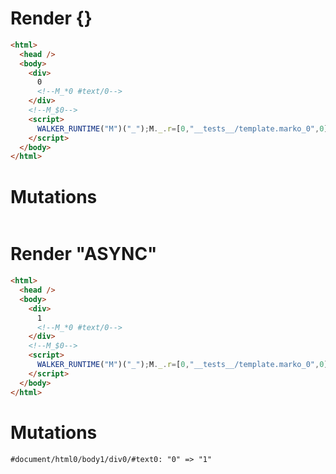 # Render {}
```html
<html>
  <head />
  <body>
    <div>
      0
      <!--M_*0 #text/0-->
    </div>
    <!--M_$0-->
    <script>
      WALKER_RUNTIME("M")("_");M._.r=[0,"__tests__/template.marko_0",0];M._.w()
    </script>
  </body>
</html>
```

# Mutations
```

```


# Render "ASYNC"
```html
<html>
  <head />
  <body>
    <div>
      1
      <!--M_*0 #text/0-->
    </div>
    <!--M_$0-->
    <script>
      WALKER_RUNTIME("M")("_");M._.r=[0,"__tests__/template.marko_0",0];M._.w()
    </script>
  </body>
</html>
```

# Mutations
```
#document/html0/body1/div0/#text0: "0" => "1"
```